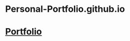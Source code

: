 # Personal-Portfolio.github.io
<html>
<body>

<h1><a href="https://xxiamdsk.github.io/Portfolio.github.io/">Portfolio</a></h1>

</body>
</html>

